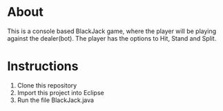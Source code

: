 # About

This is a console based BlackJack game, where the player will be playing against the dealer(bot). The player has the options to Hit, Stand and Split. 


# Instructions

1. Clone this repository
2. Import this project into Eclipse
3. Run the file BlackJack.java
